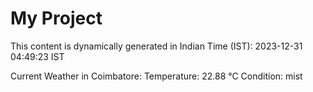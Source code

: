 # My Project

This content is dynamically generated in Indian Time (IST): 2023-12-31 04:49:23 IST


Current Weather in Coimbatore:
Temperature: 22.88 °C
Condition: mist
